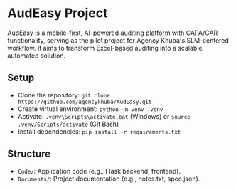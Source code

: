 # AudEasy Project

AudEasy is a mobile-first, AI-powered auditing platform with CAPA/CAR functionality, serving as the pilot project for Agency Khuba's SLM-centered workflow. It aims to transform Excel-based auditing into a scalable, automated solution.

## Setup
- Clone the repository: `git clone https://github.com/agencykhuba/AudEasy.git`
- Create virtual environment: `python -m venv .venv`
- Activate: `.venv\Scripts\activate.bat` (Windows) or `source .venv/Scripts/activate` (Git Bash)
- Install dependencies: `pip install -r requirements.txt`

## Structure
- `Code/`: Application code (e.g., Flask backend, frontend).
- `Documents/`: Project documentation (e.g., notes.txt, spec.json).